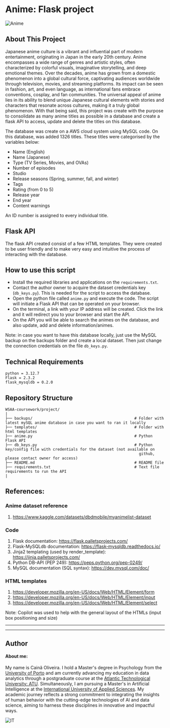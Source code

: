 # Anime: Flask project

![Anime](https://cdn.magicdecor.in/com/2023/10/20174720/Anime-Scenery-Wallpaper-for-Walls-710x488.jpg)


## About This Project

Japanese anime culture is a vibrant and influential part of modern entertainment, originating in Japan in the early 20th century. Anime encompasses a wide range of genres and artistic styles, often characterized by colorful visuals, imaginative storytelling, and deep emotional themes. Over the decades, anime has grown from a domestic phenomenon into a global cultural force, captivating audiences worldwide through television, movies, and streaming platforms. Its impact can be seen in fashion, art, and even language, as international fans embrace conventions, cosplay, and fan communities. The universal appeal of anime lies in its ability to blend unique Japanese cultural elements with stories and characters that resonate across cultures, making it a truly global phenomenon.
With that being said, this project was create with the purpose to consolidate as many anime titles as possible in a database and create a flask API to access, update and delete the titles on this database.

The database was create on a AWS cloud system using MySQL code. On this database, was added 1326 titles. These titles were categorised by the variables below:
   - Name (English)
   - Name (Japanese)
   - Type (TV Series, Movies, and OVAs)
   - Number of episodes
   - Studio
   - Release seasons (Spring, summer, fall, and winter)
   - Tags
   - Rating (from 0 to 5)
   - Release year
   - End year
   - Content warnings

An ID number is assigned to every individual title.

## Flask API

The flask API created consist of a few HTML templates. They were created to be user friendly and to make very easy and intuitive the process of interacting with the database.

## How to use this script

   - Install the required libraries and applications on the `requirements.txt`.
   - Contact the author owner to acquire the dataset credentials key (`db_keys.py`). This is needed for the script to access the database.
   - Open the python file called `anime.py` and execute the code. The script will initiate a Flask API that can be operated on your browser.
   - On the terminal, a link with your IP address will be created. Click the link and it will redirect you to your browser and start the API.
   - On the API you will be able to search the animes on the database, and also update, add and delete information/animes.

   Note: in case you want to have this database locally, just use the MySQL backup on the backups folder and create a local dataset. Then just change the connection credentials on the file `db_keys.py`.

## Technical Requirements

```
python = 3.12.7
Flask = 2.3.2
flask_mysqldb = 0.2.0
```

## Repository Structure

```
WSAA-coursework/project/
|
├── backups/                                             # Folder with latest mySQL anime database in case you want to ran it locally
├── templates/                                           # Folder with html templates
├── anime.py                                             # Python Flask API
├── db_keys.py                                           # Python key/config file with credentials for the dataset (not available on 
                                                           github, please contact owner for access)
├── README.md                                            # README file                                                         
├── requirements.txt                                     # Text file requirements to run the API
|
```

## References:

### Anime dataset reference

   1. https://www.kaggle.com/datasets/dbdmobile/myanimelist-dataset


### Code


   1. Flask documentation: https://flask.palletsprojects.com/
   2. Flask-MySQLdb documentation: https://flask-mysqldb.readthedocs.io/
   3. Jinja2 templating (used by render_template): https://jinja.palletsprojects.com/
   4. Python DB-API (PEP 249): https://peps.python.org/pep-0249/
   5. MySQL documentation (SQL syntax): https://dev.mysql.com/doc/

### HTML templates


   1. https://developer.mozilla.org/en-US/docs/Web/HTML/Element/form 
   2. https://developer.mozilla.org/en-US/docs/Web/HTML/Element/input
   3. https://developer.mozilla.org/en-US/docs/Web/HTML/Element/select 

Note: Copilot was used to help with the general layout of the HTMLs (input box positioning and size)


***
***

## Author


#### About me:

My name is Cainã Oliveira. I hold a Master's degree in Psychology from the [University of Porto](https://www.up.pt/portal/en/) and am currently advancing my education in data analytics through a postgraduate course at the [Atlantic Technological University: ATU](https://www.atu.ie/). Simultaneously, I am pursuing a Master's in Artificial Intelligence at the [International University of Applied Sciences](https://www.iu.org/). My academic journey reflects a strong commitment to integrating the insights of human behavior with the cutting-edge technologies of AI and data science, aiming to harness these disciplines in innovative and impactful ways.

![IT](https://erp.today/wp-content/uploads/2022/12/Artificial_Intelligence-2048x1024.jpg)